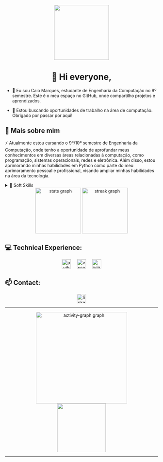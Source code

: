 <!--título-->

<div align="center">
  <img height="180" src="https://cdn.discordapp.com/attachments/1083113986146455624/1215372568299569152/Cyberpunk02_1.gif?ex=65fc82e8&is=65ea0de8&hm=0865419ac915cadc67b3c0d1e7e42f2a33d325502743e3189bbdf41412cb66f1&"  />
</div>

<!-- Presentation -->

<h1 align="center">👋  Hi everyone,</h1>

- <p align="left">🚀 Eu sou Caio Marques, estudante de Engenharia da Computação no 9º semestre. Este é o meu espaço no GitHub, onde compartilho projetos e aprendizados.</p>

- <p align="left">🔭 Estou buscando oportunidades de trabalho na área de computação. Obrigado por passar por aqui!</p>

<!-- Dropdown -->

<h2 align="left">🔎 Mais sobre mim</h2>

<p align="left">⚡ Atualmente estou cursando o 9º/10º semestre de Engenharia da Computação, onde tenho a oportunidade de aprofundar meus conhecimentos em diversas áreas relacionadas à computação, como programação, sistemas operacionais, redes e eletrônica. Além disso, estou aprimorando minhas habilidades em Python como parte do meu aprimoramento pessoal e profissional, visando ampliar minhas habilidades na área da tecnologia.</p>

<!-- Soft Skills -->

<details>
  <summary> 💭 Soft Skills </summary>
  - Organização e planejamento;<br>
  - Comunicação eficaz;<br>
  - Trabalho em equipe;<br>
  - Adaptabilidade;<br>
  - Resolução de problemas.
</details>

<!-- GithubStats -->

<div align="center">
  <img src="https://github-readme-stats.vercel.app/api?username=MarqCaio&hide_title=false&hide_rank=true&show_icons=true&include_all_commits=true&count_private=true&disable_animations=false&theme=blueberry&locale=en&hide_border=true&order=1" height="150" alt="stats graph"  />
  
  <img src="https://streak-stats.demolab.com?user=MarqCaio&locale=en&mode=daily&theme=blueberry&hide_border=true&border_radius=5&order=3" height="150" alt="streak graph"  />
</div>


<!-- Technical Experience -->

<h2 align="left">💻 Technical Experience:</h2>

<div align="center">
  <img src="https://cdn.jsdelivr.net/gh/devicons/devicon/icons/python/python-original.svg" height="30" alt="python logo"  />
  <img width="12" />
  <img src="https://cdn.jsdelivr.net/gh/devicons/devicon/icons/vscode/vscode-original.svg" height="30" alt="vscode logo"  />
  <img width="12" />
  <img src="https://cdn.jsdelivr.net/gh/devicons/devicon/icons/windows8/windows8-original.svg" height="30" alt="windows8 logo"  />
</div>

<!-- Contact -->

<h2 align="left">📫 Contact:</h2>

<div align="center">
  <a href="https://www.linkedin.com/in/marqcaio/" target="_blank">
    <img src="https://img.shields.io/static/v1?message=LinkedIn&logo=linkedin&label=&color=0077B5&logoColor=white&labelColor=&style=for-the-badge" height="30" alt="linkedin logo"  />
  </a>
</div>

---

<!-- Graph -->

<div align="center">
  <img src="https://github-readme-activity-graph.vercel.app/graph?username=MarqCaio&radius=16&theme=tokyo-night&area=true&order=5&hide_border=true" height="300" alt="activity-graph graph"  />
</div>

<!-- Gif -->

<div align="center">
  <img height="160" src="https://cdn.discordapp.com/attachments/1083113986146455624/1215372630190854235/Cyberpunk02_2.gif?ex=65fc82f7&is=65ea0df7&hm=c704ed6af672e37bc80d5be63033d464500d10799f05ffec3000f660d73a3e83&"  />
</div>

 ---
